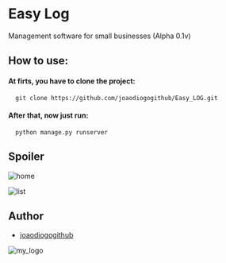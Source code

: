 
# Easy Log


Management software for small businesses (Alpha 0.1v)



## How to use:

#### At firts, you have to clone the project:

```http
  git clone https://github.com/joaodiogogithub/Easy_LOG.git
```


#### After that, now just run:
```http
  python manage.py runserver
```



## Spoiler


![home](https://github.com/user-attachments/assets/d46a3c5a-2b08-4278-adb8-7b5e1b1d2ad4)

![list](https://github.com/user-attachments/assets/389fbc0e-3472-4202-b9e5-aa9e1471e4b9)

## Author

- [joaodiogogithub](https://github.com/joaodiogogithub)


![my_logo](https://github.com/user-attachments/assets/c643576d-3894-4529-90d1-6df6bd897e68)


